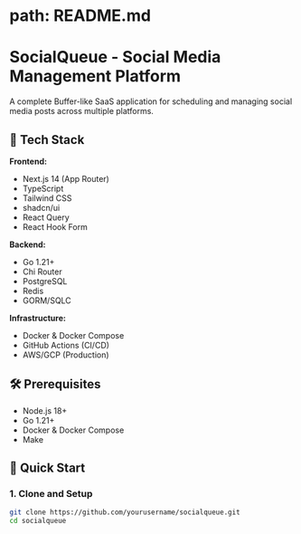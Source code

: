 # path: README.md

# SocialQueue - Social Media Management Platform

A complete Buffer-like SaaS application for scheduling and managing social media posts across multiple platforms.

## 🚀 Tech Stack

**Frontend:**
- Next.js 14 (App Router)
- TypeScript
- Tailwind CSS
- shadcn/ui
- React Query
- React Hook Form

**Backend:**
- Go 1.21+
- Chi Router
- PostgreSQL
- Redis
- GORM/SQLC

**Infrastructure:**
- Docker & Docker Compose
- GitHub Actions (CI/CD)
- AWS/GCP (Production)

## 🛠️ Prerequisites

- Node.js 18+
- Go 1.21+
- Docker & Docker Compose
- Make

## 🏃 Quick Start

### 1. Clone and Setup
```bash
git clone https://github.com/yourusername/socialqueue.git
cd socialqueue